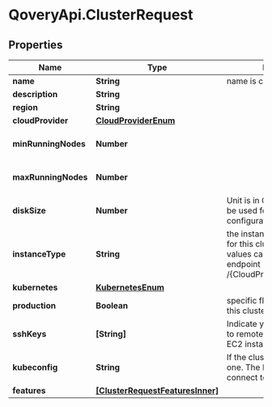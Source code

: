 # QoveryApi.ClusterRequest

## Properties

Name | Type | Description | Notes
------------ | ------------- | ------------- | -------------
**name** | **String** | name is case-insensitive | 
**description** | **String** |  | [optional] 
**region** | **String** |  | 
**cloudProvider** | [**CloudProviderEnum**](CloudProviderEnum.md) |  | 
**minRunningNodes** | **Number** |  | [optional] [default to 1]
**maxRunningNodes** | **Number** |  | [optional] [default to 1]
**diskSize** | **Number** | Unit is in GB. The disk size to be used for the node configuration | [optional] [default to 40]
**instanceType** | **String** | the instance type to be used for this cluster. The list of values can be retrieved via the endpoint /{CloudProvider}/instanceType | [optional] 
**kubernetes** | [**KubernetesEnum**](KubernetesEnum.md) |  | [optional] 
**production** | **Boolean** | specific flag to indicate that this cluster is a production one | [optional] 
**sshKeys** | **[String]** | Indicate your public ssh_key to remotely connect to your EC2 instance. | [optional] 
**kubeconfig** | **String** | If the cluster is a self managed one. The kubeconfig to use to connect to it | [optional] 
**features** | [**[ClusterRequestFeaturesInner]**](ClusterRequestFeaturesInner.md) |  | [optional] 


